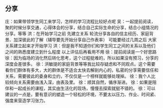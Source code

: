 ## 分享
庄：如果带领学生同工来学习，怎样的学习流程比较好点呢
吴：一起提前阅读，聚的时候分享交通，心得体会的分享，结合自己实际生命的分享，结合小组情况的分享。等等
洪：在开始学习之前 先建立关系 轮流分享各自的信主经历、家庭背景、加深彼此的了解（辅导要先开始分享自己作表率）  可能要经过几周之后 大家关系建立起来才开始学习 
洪：但是我不知道你们和学生同工之间的关系以及他们之间的熟悉度建立到什么程度 以上评估后再看用不用 
徐：提前阅读是一个好思路
徐：因为临场的消化然后转化思考，这个过程挺难的，所以如果没有预习，分享的深度会差很多。
徐：洪敏提的家庭背景等等我比较存疑虑和不同观点。这个需要看你们群体有多大，大的群体是不适合太快去解剖内心的，私密的分享需要信任和关系，需要彼此的委身和立约，不仅仅是一个榜样就能够处理掉。
徐：我个人比较倾向关系需要由浅入深，由表及里。
徐：顺其自然，循序渐进。
徐：如果是陪伴和一起成长的课程，其实由生活化的现场，慢慢去探索就挺不错的。
徐：可以建议的一点是，要有意识的塑造一个轻松的环境，不要太以压力、作业、时间紧、强度来营造学习张力。